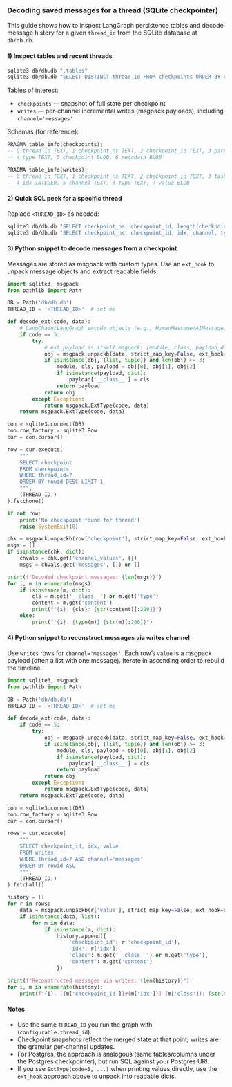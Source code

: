 ### Decoding saved messages for a thread (SQLite checkpointer)

This guide shows how to inspect LangGraph persistence tables and decode message history for a given `thread_id` from the SQLite database at `db/db.db`.

#### 1) Inspect tables and recent threads

```bash
sqlite3 db/db.db ".tables"
sqlite3 db/db.db "SELECT DISTINCT thread_id FROM checkpoints ORDER BY rowid DESC LIMIT 10;"
```

Tables of interest:
- `checkpoints` — snapshot of full state per checkpoint
- `writes` — per-channel incremental writes (msgpack payloads), including `channel='messages'`

Schemas (for reference):

```sql
PRAGMA table_info(checkpoints);
-- 0 thread_id TEXT, 1 checkpoint_ns TEXT, 2 checkpoint_id TEXT, 3 parent_checkpoint_id TEXT,
-- 4 type TEXT, 5 checkpoint BLOB, 6 metadata BLOB

PRAGMA table_info(writes);
-- 0 thread_id TEXT, 1 checkpoint_ns TEXT, 2 checkpoint_id TEXT, 3 task_id TEXT,
-- 4 idx INTEGER, 5 channel TEXT, 6 type TEXT, 7 value BLOB
```

#### 2) Quick SQL peek for a specific thread

Replace `<THREAD_ID>` as needed:

```bash
sqlite3 db/db.db "SELECT checkpoint_ns, checkpoint_id, length(checkpoint) FROM checkpoints WHERE thread_id='<THREAD_ID>' ORDER BY rowid DESC LIMIT 3;"
sqlite3 db/db.db "SELECT checkpoint_ns, checkpoint_id, idx, channel, type, length(value) FROM writes WHERE thread_id='<THREAD_ID>' AND channel='messages' ORDER BY rowid DESC LIMIT 5;"
```

#### 3) Python snippet to decode messages from a checkpoint

Messages are stored as msgpack with custom types. Use an `ext_hook` to unpack message objects and extract readable fields.

```python
import sqlite3, msgpack
from pathlib import Path

DB = Path('db/db.db')
THREAD_ID = '<THREAD_ID>'  # set me

def decode_ext(code, data):
    # LangChain/LangGraph encode objects (e.g., HumanMessage/AIMessage) as ExtType code 5.
    if code == 5:
        try:
            # ext payload is itself msgpack: [module, class, payload_dict, ...]
            obj = msgpack.unpackb(data, strict_map_key=False, ext_hook=decode_ext)
            if isinstance(obj, (list, tuple)) and len(obj) >= 3:
                module, cls, payload = obj[0], obj[1], obj[2]
                if isinstance(payload, dict):
                    payload['__class__'] = cls
                return payload
            return obj
        except Exception:
            return msgpack.ExtType(code, data)
    return msgpack.ExtType(code, data)

con = sqlite3.connect(DB)
con.row_factory = sqlite3.Row
cur = con.cursor()

row = cur.execute(
    """
    SELECT checkpoint
    FROM checkpoints
    WHERE thread_id=?
    ORDER BY rowid DESC LIMIT 1
    """,
    (THREAD_ID,)
).fetchone()

if not row:
    print('No checkpoint found for thread')
    raise SystemExit(0)

chk = msgpack.unpackb(row['checkpoint'], strict_map_key=False, ext_hook=decode_ext)
msgs = []
if isinstance(chk, dict):
    chvals = chk.get('channel_values', {})
    msgs = chvals.get('messages', []) or []

print(f"Decoded checkpoint messages: {len(msgs)}")
for i, m in enumerate(msgs):
    if isinstance(m, dict):
        cls = m.get('__class__') or m.get('type')
        content = m.get('content')
        print(f"{i}. {cls}: {str(content)[:200]}")
    else:
        print(f"{i}. {type(m)} {str(m)[:200]}")
```

#### 4) Python snippet to reconstruct messages via writes channel

Use `writes` rows for `channel='messages'`. Each row’s `value` is a msgpack payload (often a list with one message). Iterate in ascending order to rebuild the timeline.

```python
import sqlite3, msgpack
from pathlib import Path

DB = Path('db/db.db')
THREAD_ID = '<THREAD_ID>'  # set me

def decode_ext(code, data):
    if code == 5:
        try:
            obj = msgpack.unpackb(data, strict_map_key=False, ext_hook=decode_ext)
            if isinstance(obj, (list, tuple)) and len(obj) >= 3:
                module, cls, payload = obj[0], obj[1], obj[2]
                if isinstance(payload, dict):
                    payload['__class__'] = cls
                return payload
            return obj
        except Exception:
            return msgpack.ExtType(code, data)
    return msgpack.ExtType(code, data)

con = sqlite3.connect(DB)
con.row_factory = sqlite3.Row
cur = con.cursor()

rows = cur.execute(
    """
    SELECT checkpoint_id, idx, value
    FROM writes
    WHERE thread_id=? AND channel='messages'
    ORDER BY rowid ASC
    """,
    (THREAD_ID,)
).fetchall()

history = []
for r in rows:
    data = msgpack.unpackb(r['value'], strict_map_key=False, ext_hook=decode_ext)
    if isinstance(data, list):
        for m in data:
            if isinstance(m, dict):
                history.append({
                    'checkpoint_id': r['checkpoint_id'],
                    'idx': r['idx'],
                    'class': m.get('__class__') or m.get('type'),
                    'content': m.get('content')
                })

print(f"Reconstructed messages via writes: {len(history)}")
for i, m in enumerate(history):
    print(f"{i}. [{m['checkpoint_id']}#{m['idx']}] {m['class']}: {str(m['content'])[:200]}")
```

#### Notes
- Use the same `THREAD_ID` you run the graph with (`configurable.thread_id`).
- Checkpoint snapshots reflect the merged state at that point; writes are the granular per-channel updates.
- For Postgres, the approach is analogous (same tables/columns under the Postgres checkpointer), but run SQL against your Postgres URI.
- If you see `ExtType(code=5, ...)` when printing values directly, use the `ext_hook` approach above to unpack into readable dicts.

